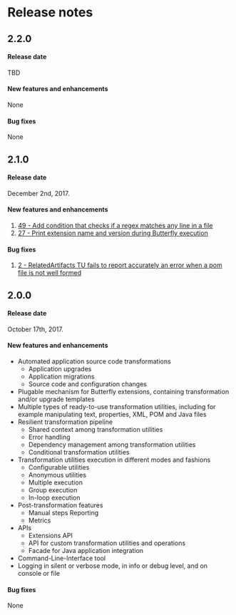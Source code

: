 
# Release notes

## 2.2.0

#### Release date
TBD

#### New features and enhancements
None

#### Bug fixes
None

## 2.1.0

#### Release date
December 2nd, 2017.

#### New features and enhancements
1. [49 - Add condition that checks if a regex matches any line in a file](https://github.com/paypal/butterfly/issues/49)
1. [27 - Print extension name and version during Butterfly execution](https://github.com/paypal/butterfly/issues/27)

#### Bug fixes
1. [2 - RelatedArtifacts TU fails to report accurately an error when a pom file is not well formed](https://github.com/paypal/butterfly/issues/2)

## 2.0.0

#### Release date
October 17th, 2017.

#### New features and enhancements
* Automated application source code transformations
  * Application upgrades
  * Application migrations
  * Source code and configuration changes
* Plugable mechanism for Butterfly extensions, containing transformation and/or upgrade templates
* Multiple types of ready-to-use transformation utilities, including for example manipulating text, properties, XML, POM and Java files
* Resilient transformation pipeline
  * Shared context among transformation utilities
  * Error handling
  * Dependency management among transformation utilities
  * Conditional transformation utilities
* Transformation utilities execution in different modes and fashions
  * Configurable utilities
  * Anonymous utilities
  * Multiple execution
  * Group execution
  * In-loop execution
* Post-transformation features
  * Manual steps Reporting
  * Metrics
* APIs
  * Extensions API
  * API for custom transformation utilities and operations
  * Facade for Java application integration
* Command-Line-Interface tool
* Logging in silent or verbose mode, in info or debug level, and on console or file

#### Bug fixes
None